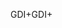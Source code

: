 <span data-ttu-id="66a28-101">GDI+</span><span class="sxs-lookup"><span data-stu-id="66a28-101">GDI+</span></span>